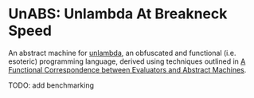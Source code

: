 # UnABS: Unlambda At Breakneck Speed

An abstract machine for [unlambda](http://www.madore.org/~david/programs/unlambda/), an obfuscated and functional (i.e. esoteric) programming language, derived using techniques outlined in [A Functional Correspondence between Evaluators and Abstract Machines](https://dl.acm.org/doi/10.1145/888251.888254).

TODO: add benchmarking
